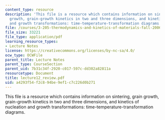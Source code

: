 ```yaml
---
content_type: resource
description: 'This file is a resource which contains information on sintering, grain
  growth, grain-growth kinetics in two and three dimensions, and kinetics of nucleation
  and growth transformations: time-temperature-transformation diagrams.'
file: /courses/3-205-thermodynamics-and-kinetics-of-materials-fall-2006/a4293f54f2c894be9ef1c7c226d0b271_lecture12_review.pdf
file_size: 33221
file_type: application/pdf
learning_resource_types:
- Lecture Notes
license: https://creativecommons.org/licenses/by-nc-sa/4.0/
ocw_type: OCWFile
parent_title: Lecture Notes
parent_type: CourseSection
parent_uid: 7b31c34f-2920-c017-597c-dd302a82811a
resourcetype: Document
title: lecture12_review.pdf
uid: a4293f54-f2c8-94be-9ef1-c7c226d0b271
---
```

This file is a resource which contains information on sintering, grain growth, grain-growth kinetics in two and three dimensions, and kinetics of nucleation and growth transformations: time-temperature-transformation diagrams.
